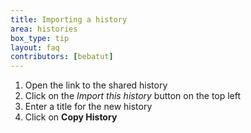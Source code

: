 ```yaml
---
title: Importing a history
area: histories
box_type: tip
layout: faq
contributors: [bebatut]
---
```


1. Open the link to the shared history
2. Click on the *Import this history* button on the top left
3. Enter a title for the new history
4. Click on **Copy History**
